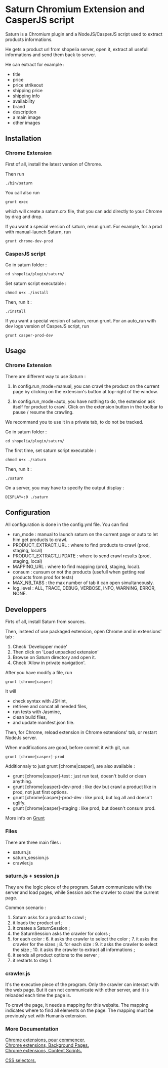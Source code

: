 Saturn Chromium Extension and CasperJS script
=============================================

Saturn is a Chromium plugin and a NodeJS/CasperJS script used to extract products informations.
  
He gets a product url from shopelia server, open it, extract all usefull informations and send them back to server.
  
He can extract for example :

- title
- price
- price strikeout
- shipping price
- shipping info
- availability
- brand
- description
- a main image
- other images

Installation
------------

### Chrome Extension

First of all, install the latest version of Chrome.

Then run

    ./bin/saturn

You call also run

    grunt exec

which will create a saturn.crx file, that you can add directly to your Chrome by drag and drop.

If you want a special version of saturn, rerun grunt. For example, for a prod with manual-launch Saturn, run

    grunt chrome-dev-prod

### CasperJS script

Go in saturn folder :

    cd shopelia/plugin/saturn/

Set saturn script executable :

    chmod u+x ./install

Then, run it :

    ./install

If you want a special version of saturn, rerun grunt. For an auto_run with dev logs version of CasperJS script, run

    grunt casper-prod-dev

Usage
-----

### Chrome Extension
  
There are different way to use Saturn :

1. In config.run_mode=manual, you can crawl the product on the current page by clicking on the extension's button at top-right of the window.

2. In config.run_mode=auto, you have nothing to do, the extension ask itself for product to crawl.
Click on the extension button in the toolbar to pause / resume the crawling.
  
We recommand you to use it in a private tab, to do not be tracked.
  
Go in saturn folder :

    cd shopelia/plugin/saturn/

The first time, set saturn script executable :

    chmod u+x ./saturn

Then, run it :

    ./saturn

On a server, you may have to specify the output display :

    DISPLAY=:0 ./saturn

Configuration
-------------

All configuration is done in the config.yml file. You can find

- run_mode : manual to launch saturn on the current page or auto to let him get products to crawl.
- PRODUCT_EXTRACT_URL : where to find products to crawl (prod, staging, local)
- PRODUCT_EXTRACT_UPDATE : where to send crawl results (prod, staging, local)
- MAPPING_URL : where to find mapping (prod, staging, local).
- consum : cunsum or not the products (usefull when getting real products from prod for tests)
- MAX_NB_TABS : the max number of tab it can open simultaneously.
- log_level : ALL, TRACE, DEBUG, VERBOSE, INFO, WARNING, ERROR, NONE.

Developpers
-----------

Firts of all, install Saturn from sources.

Then, insteed of use packaged extension, open Chrome and in extensions' tab :

1. Check 'Developper mode'
2. Then click on 'Load unpacked extension'
3. Browse on Saturn directory and open it.
4. Check 'Allow in private navigation'.

After you have modify a file, run

    grunt [chrome|casper]

It will

- check syntax with JSHint,
- retrieve and concat all needed files,
- run tests with Jasmine,
- clean build files,
- and update manifest.json file.

Then, for Chrome, reload extension in Chrome extensions' tab, or restart NodeJs server.

When modifications are good, before commit it with git, run

    grunt [chrome|casper]-prod

Additionnaly to just grunt [chrome|casper], are also available :

- grunt [chrome|casper]-test : just run test, doesn't build or clean anything.
- grunt [chrome|casper]-dev-prod : like dev but crawl a product like in prod, not just first options.
- grunt [chrome|casper]-prod-dev : like prod, but log all and doesn't uglify.
- grunt [chrome|casper]-staging : like prod, but doesn't consum prod.

More info on [Grunt](http://gruntjs.com/)
### Files

There are three main files :

- saturn.js
- saturn_session.js
- crawler.js

### saturn.js + session.js

They are the logic piece of the program.
Saturn communicate with the server and load pages, 
while Session ask the crawler to crawl the current page.

Common scenario :

1. Saturn asks for a product to crawl ;
2. it loads the product url ;
3. it creates a SaturnSession ;
4. the SaturnSession asks the crawler for colors ;
5. for each color :
    6. it asks the crawler to select the color ;
    7. it asks the crawler for the sizes ;
    8. for each size :
        9. it asks the crawler to select the size ;
        10. it asks the crawler to extract all informations ;
11. it sends all product options to the server ;
12. it restarts to step 1.

### crawler.js

It's the executive piece of the program.
Only the crawler can interact with the web page.
But it can not communicate with other server, and it is reloaded each time the page is.

To crawl the page, it needs a mapping for this website.
The mapping indicates where to find all elements on the page.
The mapping must be previously set with Humanis extension.  

### More Documentation

[Chrome extensions, pour commencer.](http://developer.chrome.com/extensions/getstarted.html)  
[Chrome extensions, Background Pages.](http://developer.chrome.com/extensions/background_pages.html)  
[Chrome extensions, Content Scripts.](http://developer.chrome.com/extensions/content_scripts.html)  

[CSS selectors.](http://www.w3schools.com/cssref/css_selectors.asp)
